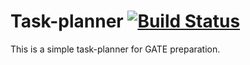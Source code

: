 # Task-planner [![Build Status](https://travis-ci.org/minibhati93/my-task-planner.svg?branch=master)](https://travis-ci.org/minibhati93/my-task-planner)

This is a simple task-planner for GATE preparation. 
